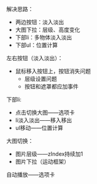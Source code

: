 解决思路：
- 两边按钮：淡入淡出
- 大图下拉：层级、高度变化
- 下部li：多物体淡入淡出
- 下部ul：位置计算

左右按钮（淡入淡出）：
- 鼠标移入按钮上，按钮消失问题
    - 层级设置问题
    - 按钮和遮罩都应加事件
   
下部li:
- 点击切换大图——选项卡
- li淡入淡出——移入移出
- ul移动——位置计算

大图切换：
- 图片层级——zIndex持续加1
- 图片下拉（运动框架） 

自动播放——选项卡